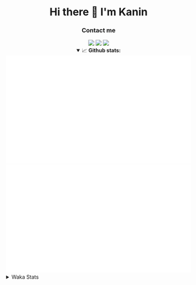 <div align="center">
 <h1>Hi there 👋 I'm Kanin</h1>
 <h3>Contact me</h3>
 <a href="mailto:im@kanin.dev"><img src="https://img.shields.io/badge/gmail-%23D14836.svg?&style=for-the-badge&logo=gmail&logoColor=white"/></a>
 <a href="https://twitter.com/KaninTwt"><img src="https://img.shields.io/badge/twitter-%231DA1F2.svg?&style=for-the-badge&logo=twitter&logoColor=white"/></a>
 <a href="https://www.linkedin.com/in/KaninDev"><img src="https://img.shields.io/badge/linkedin-%230077B5.svg?&style=for-the-badge&logo=linkedin&logoColor=white"/></a>
<details open>
  <summary>📈 <b>Github stats:</b></summary>
  <img src="https://github.com/Kanin/Kanin/blob/master/scripts/GitHubStats/generated/overview.svg"/>
  <img src="https://github.com/Kanin/Kanin/blob/master/scripts/GitHubStats/generated/languages.svg"/>
</details>
</div>

<details>
 <summary>Waka Stats</summary>

<!--START_SECTION:waka-->
![Code Time](http://img.shields.io/badge/Code%20Time-2%2C149%20hrs%2051%20mins-blue)

![Profile Views](http://img.shields.io/badge/Profile%20Views-0-blue)

![Lines of code](https://img.shields.io/badge/From%20Hello%20World%20I%27ve%20Written-548.7%20thousand%20lines%20of%20code-blue)

**🐱 My GitHub Data** 

> 📦 103.8 kB Used in GitHub's Storage 
 > 
> 🏆 579 Contributions in the Year 2023
 > 
> 🚫 Not Opted to Hire
 > 
> 📜 23 Public Repositories 
 > 
> 🔑 11 Private Repositories 
 > 
**I'm an Early 🐤** 

```text
🌞 Morning                2239 commits        ██████░░░░░░░░░░░░░░░░░░░   25.81 % 
🌆 Daytime                2731 commits        ████████░░░░░░░░░░░░░░░░░   31.48 % 
🌃 Evening                2520 commits        ███████░░░░░░░░░░░░░░░░░░   29.05 % 
🌙 Night                  1186 commits        ███░░░░░░░░░░░░░░░░░░░░░░   13.67 % 
```
📅 **I'm Most Productive on Monday** 

```text
Monday                   1664 commits        █████░░░░░░░░░░░░░░░░░░░░   19.18 % 
Tuesday                  1200 commits        ███░░░░░░░░░░░░░░░░░░░░░░   13.83 % 
Wednesday                844 commits         ██░░░░░░░░░░░░░░░░░░░░░░░   09.73 % 
Thursday                 1330 commits        ████░░░░░░░░░░░░░░░░░░░░░   15.33 % 
Friday                   1474 commits        ████░░░░░░░░░░░░░░░░░░░░░   16.99 % 
Saturday                 823 commits         ██░░░░░░░░░░░░░░░░░░░░░░░   09.49 % 
Sunday                   1341 commits        ████░░░░░░░░░░░░░░░░░░░░░   15.46 % 
```


📊 **This Week I Spent My Time On** 

```text
🕑︎ Time Zone: America/New_York

💬 Programming Languages: 
Python                   10 hrs 6 mins       ███████████████████████░░   91.93 % 
SQL                      26 mins             █░░░░░░░░░░░░░░░░░░░░░░░░   04.00 % 
virtualenv               19 mins             █░░░░░░░░░░░░░░░░░░░░░░░░   02.88 % 
Bash                     3 mins              ░░░░░░░░░░░░░░░░░░░░░░░░░   00.59 % 
Log File                 1 min               ░░░░░░░░░░░░░░░░░░░░░░░░░   00.22 % 

🔥 Editors: 
PyCharm                  10 hrs 59 mins      █████████████████████████   100.00 % 

🐱‍💻 Projects: 
Community-Bot            10 hrs 18 mins      ███████████████████████░░   93.69 % 
P4P                      26 mins             █░░░░░░░░░░░░░░░░░░░░░░░░   04.02 % 
Unknown Project          9 mins              ░░░░░░░░░░░░░░░░░░░░░░░░░   01.39 % 
VoiceSphere              5 mins              ░░░░░░░░░░░░░░░░░░░░░░░░░   00.89 % 

💻 Operating System: 
Windows                  10 hrs 59 mins      █████████████████████████   100.00 % 
```

**I Mostly Code in Python** 

```text
Python                   28 repos            ████████████████░░░░░░░░░   63.64 % 
Java                     6 repos             ███░░░░░░░░░░░░░░░░░░░░░░   13.64 % 
JavaScript               3 repos             ██░░░░░░░░░░░░░░░░░░░░░░░   06.82 % 
Kotlin                   2 repos             █░░░░░░░░░░░░░░░░░░░░░░░░   04.55 % 
HTML                     1 repo              █░░░░░░░░░░░░░░░░░░░░░░░░   02.27 % 
```



**Timeline**

![Lines of Code chart](https://raw.githubusercontent.com/Kanin/Kanin/master/assets/bar_graph.png)


 Last Updated on 12/11/2023 14:18:12 UTC
<!--END_SECTION:waka-->
</details>
